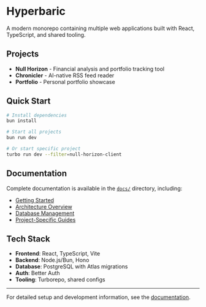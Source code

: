 # Hyperbaric

A modern monorepo containing multiple web applications built with React, TypeScript, and shared tooling.

## Projects

- **Null Horizon** - Financial analysis and portfolio tracking tool
- **Chronicler** - AI-native RSS feed reader  
- **Portfolio** - Personal portfolio showcase

## Quick Start

```bash
# Install dependencies
bun install

# Start all projects
bun run dev

# Or start specific project
turbo run dev --filter=null-horizon-client
```

## Documentation

Complete documentation is available in the [`docs/`](./docs/) directory, including:

- [Getting Started](./docs/general/getting-started.md)
- [Architecture Overview](./docs/general/architecture.md)
- [Database Management](./docs/general/database-management.md)
- [Project-Specific Guides](./docs/projects/)

## Tech Stack

- **Frontend**: React, TypeScript, Vite
- **Backend**: Node.js/Bun, Hono
- **Database**: PostgreSQL with Atlas migrations
- **Auth**: Better Auth
- **Tooling**: Turborepo, shared configs

---

For detailed setup and development information, see the [documentation](./docs/).